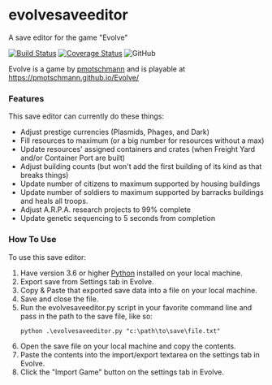 # evolvesaveeditor
A save editor for the game "Evolve"

[![Build Status](https://travis-ci.org/mattgiltaji/evolvesaveeditor.svg?branch=master)](https://travis-ci.org/mattgiltaji/evolvesaveeditor)
[![Coverage Status](https://coveralls.io/repos/github/mattgiltaji/evolvesaveeditor/badge.svg?branch=master)](https://coveralls.io/github/mattgiltaji/evolvesaveeditor?branch=master)
![GitHub](https://img.shields.io/github/license/mattgiltaji/evolvesaveeditor)

Evolve is a game by [pmotschmann](https://github.com/pmotschmann/Evolve) and is playable at https://pmotschmann.github.io/Evolve/

### Features
This save editor can currently do these things:
   * Adjust prestige currencies (Plasmids, Phages, and Dark)
   * Fill resources to maximum (or a big number for resources without a max)
   * Update resources' assigned containers and crates (when Freight Yard and/or Container Port are built)
   * Adjust building counts (but won't add the first building of its kind as that breaks things)
   * Update number of citizens to maximum supported by housing buildings
   * Update number of soldiers to maximum supported by barracks buildings and heals all troops.
   * Adjust A.R.P.A. research projects to 99% complete
   * Update genetic sequencing to 5 seconds from completion
   
### How To Use
To use this save editor:
   1. Have version 3.6 or higher [Python](https://www.python.org/downloads/) installed on your local machine.
   1. Export save from Settings tab in Evolve.
   1. Copy & Paste that exported save data into a file on your local machine.
   1. Save and close the file.
   1. Run the evolvesaveeditor.py script in your favorite command line and pass in the path to the save file, like so:
      ```
      python .\evolvesaveeditor.py "c:\path\to\save\file.txt"
      ```
   1. Open the save file on your local machine and copy the contents.
   1. Paste the contents into the import/export textarea on the settings tab in Evolve.
   1. Click the "Import Game" button on the settings tab in Evolve.
